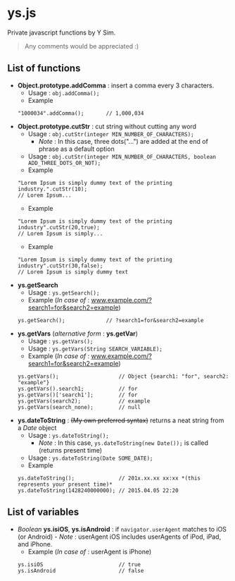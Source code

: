 # ys.js
Private javascript functions by Y Sim.
> Any comments would be appreciated :)

## List of functions
- **Object.prototype.addComma** : insert a comma every 3 characters.
	- Usage : ``obj.addComma();``
	- Example
	```
	"1000034".addComma();		// 1,000,034
	```
- **Object.prototype.cutStr** : cut string without cutting any word
	- Usage : ``obj.cutStr(integer MIN_NUMBER_OF_CHARACTERS); `` 
		- *Note* : In this case, three dots("...") are added at the end of phrase as a default option
	- Usage : ``obj.cutStr(integer MIN_NUMBER_OF_CHARACTERS, boolean ADD_THREE_DOTS_OR_NOT);``
	- Example
	```
	"Lorem Ipsum is simply dummy text of the printing industry.".cutStr(10);	
	// Lorem Ipsum...
	```
	- Example
	```
	"Lorem Ipsum is simply dummy text of the printing industry".cutStr(20,true);	
	// Lorem Ipsum is simply...
	```
	- Example
	```
	"Lorem Ipsum is simply dummy text of the printing industry".cutStr(30,false);	
	// Lorem Ipsum is simply dummy text
	```
- **ys.getSearch**
	- Usage : ``ys.getSearch();``
	- Example (*In case of* : www.example.com/?search1=for&search2=example)
	```
	ys.getSearch();				// ?search1=for&search2=example
	```
- **ys.getVars** (*alternative form* : **ys.getVar**)
	- Usage : ``ys.getVars();``
	- Usage : ``ys.getVars(String SEARCH_VARIABLE);``
	- Example (*In case of* : www.example.com/?search1=for&search2=example)
	```
	ys.getVars();					// Object {search1: "for", search2: "example"}
	ys.getVars().search1;			// for
	ys.getVars()['search1'];		// for
	ys.getVars(search2);			// example
	ys.getVars(search_none);		// null
	```
- **ys.dateToString** : ~~(My own preferred syntax)~~ returns a neat string from a *Date* object
	- Usage : ``ys.dateToString();``
		- *Note* : In this case, ``ys.dateToString(new Date());`` is called (returns present time)
	- Usage : ``ys.dateToString(Date SOME_DATE);``
	- Example 
	```
	ys.dateToString();				// 201x.xx.xx xx:xx *(this represents your present time)*
	ys.dateToString(1428240000000);	// 2015.04.05 22:20
	```
## List of variables
- *Boolean* **ys.isiOS**, **ys.isAndroid** : if ``navigator.userAgent`` matches to iOS (or Android)
		- *Note* : userAgent iOS includes userAgents of iPod, iPad, and iPhone.
	- Example (*In case of* : userAgent is iPhone)
	```
	ys.isiOS						// true
	ys.isAndroid					// false
	```
